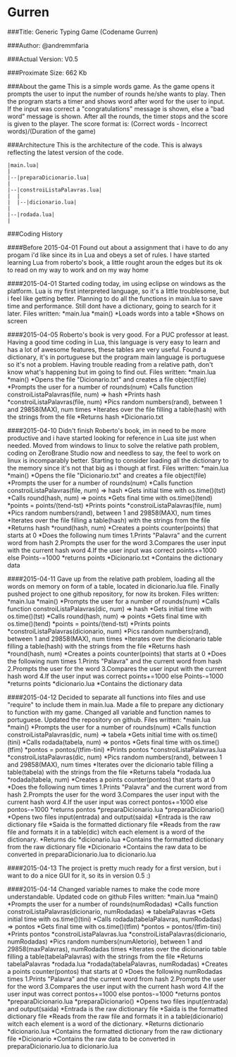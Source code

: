 # Gurren

###Title:
Generic Typing Game
(Codename Gurren)

###Author:
@andremmfaria

###Actual Version:
V0.5

###Proximate Size:
662 Kb

###About the game
	This is a simple words game.
	As the game opens it prompts the user to input the number of rounds he/she wants to play. Then the program starts a timer and shows word after word for the user to input. If the input was correct a "congratulations" message is shown, else a "bad word" message is shown.
	After all the rounds, the timer stops and the score is given to the player. The score format is:
	(Correct words - Incorrect words)/(Duration of the game)

###Architecture
	This is the architecture of the code. This is always reflecting the latest version of the code.

```
|main.lua|
|
|--|preparaDicionario.lua|
|
|--|constroiListaPalavras.lua|
|  |
|  |--|dicionario.lua|
|
|--|rodada.lua|
|
```

###Coding History

####Before 2015-04-01
	Found out about a assignment that i have to do any progam i'd like since its in Lua and obeys a set of rules. I have started learning Lua from roberto's book, a little rought aroun the edges but its ok to read on my way to work and on my way home

####2015-04-01
	Started coding today, im using eclipse on windows as the platform. Lua is my first interpreted language, so it's a little troublesome, but i feel like getting better. Planning to do all the functions in main.lua to save time and performance. Still dont have a dictionary, going to search for it later.
	Files written:
	*main.lua
		*main()
			*Loads words into a table
			*Shows on screen

####2015-04-05
	Roberto's book is very good. For a PUC professor at least. Having a good time coding in Lua, this language is very easy to learn and has a lot of awesome features, these tables are very useful. Found a dictionary, it's in portuguese but the program main language is portuguese so it's not a problem. Having trouble reading from a relative path, don't know what's happening but im going to find out.
	Files written:
	*main.lua
		*main()
			*Opens the file "Dicionario.txt" and creates a file object(file)
			*Prompts the user for a number of rounds(num)
			*Calls function constroiListaPalavras(file, num) => hash
			*Prints hash
		*constroiListaPalavras(file, num)
			*Pics random numbers(rand), between 1 and 29858(MAX), num times
			*Iterates over the file filling a table(hash) with the strings from the file
			*Returns hash
	*Dicionario.txt

####2015-04-10
	Didn't finish Roberto's book, im in need to be more productive and i have started looking for reference in Lua site just when needed. Moved from windows to linux to solve the relative path problem, coding on ZeroBrane Studio now and needless to say, the feel to work on linux is incomparably better. Starting to consider loading all the dictionary to the memory since it's not that big as i though at first.
	Files written:
	*main.lua
		*main()
			*Opens the file "Dicionario.txt" and creates a file object(file)
			*Prompts the user for a number of rounds(num)
			*Calls function constroiListaPalavras(file, num) => hash
			*Gets initial time with os.time()(tst)
			*Calls round(hash, num) => points
			*Gets final time with os.time()(tend)
			*points = points/(tend-tst)
			*Prints points
		*constroiListaPalavras(file, num)
			*Pics random numbers(rand), between 1 and 29858(MAX), num times
			*Iterates over the file filling a table(hash) with the strings from the file
			*Returns hash
		*round(hash, num)
			*Creates a points counter(points) that starts at 0
			*Does the following num times
				1.Prints "Palavra" and the current word from hash
				2.Prompts the user for the word
				3.Compares the user input with the current hash word
				4.If the user input was correct points+=1000 else Points-=1000
			*returns points
	*Dicionario.txt
		*Contains the dictionary data

####2015-04-11
	Gave up from the relative path problem, loading all the words on memory on form of a table, located in dicionario.lua file. Finally pushed project to one github repository, for now its broken.
	Files written:
	*main.lua
		*main()
			*Prompts the user for a number of rounds(num)
			*Calls function constroiListaPalavras(dic, num) => hash
			*Gets initial time with os.time()(tst)
			*Calls round(hash, num) => points
			*Gets final time with os.time()(tend)
			*points = points/(tend-tst)
			*Prints points 
		*constroiListaPalavras(dicionario, num)
			*Pics random numbers(rand), between 1 and 29858(MAX), num times
			*Iterates over the dicionario table filling a table(hash) with the strings from the file
			*Returns hash
		*round(hash, num)
			*Creates a points counter(points) that starts at 0
			*Does the following num times
				1.Prints "Palavra" and the current word from hash
				2.Prompts the user for the word
				3.Compares the user input with the current hash word
				4.If the user input was correct points+=1000 else Points-=1000
			*returns points
	*dicionario.lua
		*Contains the dictionary data

####2015-04-12
	Decided to separate all functions into files and use "require" to include them in main.lua. Made a file to prepare any dictionary to function with my game. Changed all variable and function names to portuguese. Updated the repository on github.
	Files written:
	*main.lua
		*main()
			*Prompts the user for a number of rounds(num)
			*Calls function constroiListaPalavras(dic, num) => tabela
			*Gets initial time with os.time()(tini)
			*Calls rodada(tabela, num) => pontos
			*Gets final time with os.time()(tfim)
			*pontos = pontos/(tfim-tini)
			*Prints pontos
	*constroiListaPalavras.lua
		*constroiListaPalavras(dic, num)
			*Pics random numbers(rand), between 1 and 29858(MAX), num times
			*Iterates over the dicionario table filling a table(tabela) with the strings from the file
			*Returns tabela
	*rodada.lua
		*rodada(tabela, num)
			*Creates a points counter(pontos) that starts at 0
			*Does the following num times
				1.Prints "Palavra" and the current word from hash
				2.Prompts the user for the word
				3.Compares the user input with the current hash word
				4.If the user input was correct pontos+=1000 else pontos-=1000
			*returns pontos
	*preparaDicionario.lua
		*preparaDicionario()
			*Opens two files input(entrada) and output(saida)
			*Entrada is the raw dictionary file
			*Saida is the formatted dictionary file
			*Reads from the raw file and formats it in a table(dic) witch each element is a word of the dictionary.
			*Returns dic
	*dicionario.lua
		*Contains the formatted dictionary from the raw dictionary file
	*Dicionario
		*Contains the raw data to be converted in preparaDicionario.lua to dicionario.lua

####2015-04-13
	The project is pretty much ready for a first version, but i want to do a nice GUI for it, so its in version 0.5 :)

####2015-04-14
	Changed variable names to make the code more understandable. Updated code on github
	Files written:
	*main.lua
		*main()
			*Prompts the user for a number of rounds(numRodadas)
			*Calls function constroiListaPalavras(dicionario, numRodadas) => tabelaPalavras
			*Gets initial time with os.time()(tini)
			*Calls rodada(tabelaPalavras, numRodadas) => pontos
			*Gets final time with os.time()(tfim)
			*pontos = pontos/(tfim-tini)
			*Prints pontos
	*constroiListaPalavras.lua
		*constroiListaPalavras(dicionario, numRodadas)
			*Pics random numbers(numAletorio), between 1 and 29858(maxPalavras), numRodadas times
			*Iterates over the dicionario table filling a table(tabelaPalavras) with the strings from the file
			*Returns tabelaPalavras
	*rodada.lua
		*rodada(tabelaPalavras, numRodadas)
			*Creates a points counter(pontos) that starts at 0
			*Does the following numRodadas times
				1.Prints "Palavra" and the current word from hash
				2.Prompts the user for the word
				3.Compares the user input with the current hash word
				4.If the user input was correct pontos+=1000 else pontos-=1000
			*returns pontos
	*preparaDicionario.lua
		*preparaDicionario()
			*Opens two files input(entrada) and output(saida)
			*Entrada is the raw dictionary file
			*Saida is the formatted dictionary file
			*Reads from the raw file and formats it in a table(dicionario) witch each element is a word of the dictionary.
			*Returns dictionario
	*dicionario.lua
		*Contains the formatted dictionary from the raw dictionary file
	*Dicionario
		*Contains the raw data to be converted in preparaDicionario.lua to dicionario.lua
